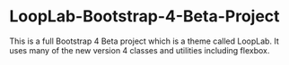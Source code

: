 # LoopLab-Bootstrap-4-Beta-Project
This is a full Bootstrap 4 Beta project which is a theme called LoopLab. 
It uses many of the new version 4 classes and utilities including flexbox.
